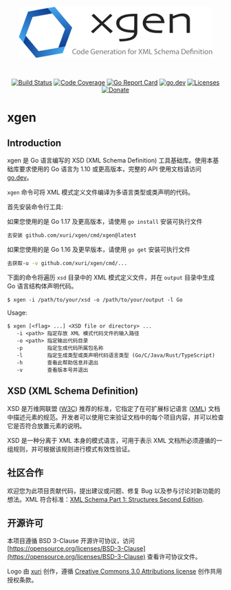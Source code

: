 <p align="center"><img width="450" src="./xgen.svg" alt="xgen logo"></p>

<br>

<p align="center">
    <a href="https://github.com/xuri/xgen/actions?workflow=Go"><img src="https://github.com/xuri/xgen/workflows/Go/badge.svg?branch=master" alt="Build Status"></a>
    <a href="https://codecov.io/gh/xuri/xgen"><img src="https://codecov.io/gh/xuri/xgen/branch/master/graph/badge.svg" alt="Code Coverage"></a>
    <a href="https://goreportcard.com/report/github.com/xuri/xgen"><img src="https://goreportcard.com/badge/github.com/xuri/xgen" alt="Go Report Card"></a>
    <a href="https://pkg.go.dev/github.com/xuri/xgen?tab=doc"><img src="https://img.shields.io/badge/go.dev-reference-007d9c?logo=go&logoColor=white" alt="go.dev"></a>
    <a href="https://opensource.org/licenses/BSD-3-Clause"><img src="https://img.shields.io/badge/license-bsd-orange.svg" alt="Licenses"></a>
    <a href="https://www.paypal.me/xuri"><img src="https://img.shields.io/badge/Donate-PayPal-green.svg" alt="Donate"></a>
</p>

# xgen

## Introduction

xgen 是 Go 语言编写的 XSD (XML Schema Definition) 工具基础库。使用本基础库要求使用的 Go 语言为 1.10 或更高版本，完整的 API 使用文档请访问 [go.dev](https://pkg.go.dev/github.com/xuri/xgen?tab=doc)。

`xgen` 命令可将 XML 模式定义文件编译为多语言类型或类声明的代码。

首先安装命令行工具:

如果您使用的是 Go 1.17 及更高版本，请使用 `go install` 安装可执行文件

```sh
去安装 github.com/xuri/xgen/cmd/xgen@latest
```

如果您使用的是 Go 1.16 及更早版本，请使用 `go get` 安装可执行文件

```sh
去获取-u -v github.com/xuri/xgen/cmd/...
```

下面的命令将遍历 `xsd` 目录中的 XML 模式定义文件，并在 `output` 目录中生成 Go 语言结构体声明代码。

```text
$ xgen -i /path/to/your/xsd -o /path/to/your/output -l Go
```

Usage:

```text
$ xgen [<flag> ...] <XSD file or directory> ...
   -i <path> 指定存放 XML 模式代码文件的输入路径
   -o <path> 指定输出代码目录
   -p        指定生成代码所属包名称
   -l        指定生成类型或类声明代码语言类型 (Go/C/Java/Rust/TypeScript)
   -h        查看此帮助信息并退出
   -v        查看版本号并退出
```

## XSD (XML Schema Definition)

XSD 是万维网联盟 ([W3C](https://www.w3.org)) 推荐的标准，它指定了在可扩展标记语言 ([XML](https://www.w3.org/TR/xml/)) 文档中描述元素的规范。开发者可以使用它来验证文档中的每个项目内容，并可以检查它是否符合放置元素的说明。

XSD 是一种分离于 XML 本身的模式语言，可用于表示 XML 文档所必须遵循的一组规则，并可根据该规则进行模式有效性验证。

## 社区合作

欢迎您为此项目贡献代码，提出建议或问题、修复 Bug 以及参与讨论对新功能的想法。XML 符合标准：[XML Schema Part 1: Structures Second Edition](https://www.w3.org/TR/xmlschema-1/).

## 开源许可

本项目遵循 BSD 3-Clause 开源许可协议，访问 [https://opensource.org/licenses/BSD-3-Clause](https://opensource.org/licenses/BSD-3-Clause) 查看许可协议文件。

Logo 由 [xuri](https://xuri.me) 创作，遵循 [Creative Commons 3.0 Attributions license](http://creativecommons.org/licenses/by/3.0/) 创作共用授权条款。
